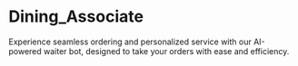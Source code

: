 # Dining_Associate
Experience seamless ordering and personalized service with our AI-powered waiter bot, designed to take your orders with ease and efficiency.
